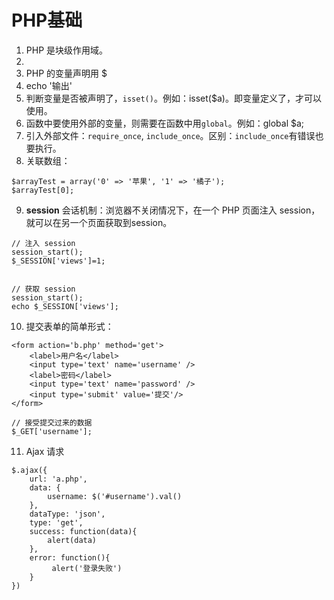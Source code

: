 # PHP基础

1. PHP 是块级作用域。
2. <?php 这里写 PHP 代码哦 ?>
3. PHP 的变量声明用 $
4. echo '输出'
5. 判断变量是否被声明了，`isset()`。例如：isset($a)。即变量定义了，才可以使用。
6. 函数中要使用外部的变量，则需要在函数中用`global`。例如：global $a;
7. 引入外部文件：`require_once`, `include_once`。区别：`include_once`有错误也要执行。
8. 关联数组：
```
$arrayTest = array('0' => '苹果', '1' => '橘子');
$arrayTest[0];
```
9. **session** 会话机制：浏览器不关闭情况下，在一个 PHP 页面注入 session，就可以在另一个页面获取到session。
```
// 注入 session
session_start();
$_SESSION['views']=1;


// 获取 session
session_start();
echo $_SESSION['views'];
```
10. 提交表单的简单形式：
```
<form action='b.php' method='get'>
    <label>用户名</label>
    <input type='text' name='username' />
    <label>密码</label>
    <input type='text' name='password' />
    <input type='submit' value='提交'/>
</form>

// 接受提交过来的数据
$_GET['username'];
```
11. Ajax 请求
```
$.ajax({
    url: 'a.php',
    data: {
        username: $('#username').val()
    },
    dataType: 'json',
    type: 'get',
    success: function(data){
        alert(data)
    },
    error: function(){
         alert('登录失败')
    }
})
```